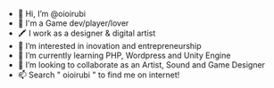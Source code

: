 - 👋 Hi, I’m @oioirubi
- 👾 I'm a Game dev/player/lover
- 🖍️ I work as a designer & digital artist
- 👀 I’m interested in inovation and entrepreneurship
- 🌱 I’m currently learning PHP, Wordpress and Unity Engine
- 💞️ I’m looking to collaborate as an Artist, Sound and Game Designer
- 📫 Search " oioirubi " to find me on internet!

<!---
oioirubi/oioirubi is a ✨ special ✨ repository because its `README.md` (this file) appears on your GitHub profile.
You can click the Preview link to take a look at your changes.
--->
